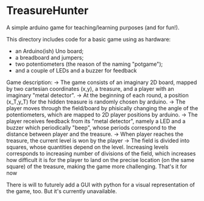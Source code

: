 # TreasureHunter

A simple arduino game for teaching/learning purposes (and for fun!).

This directory includes code for a basic game using as hardware:
  - an Arduino(ish) Uno board;
  - a breadboard and jumpers;
  - two potentiometers (the reason of the naming "potgame");
  - and a couple of LEDs and a buzzer for feedback

Game description:
-> The game consists of an imaginary 2D board, mapped by two cartesian coordinates (x,y), a treasure, and a player with an imaginary "metal detector".
-> At the beginning of each round, a position (x_T,y_T) for the hidden treasure is randomly chosen by arduino.
-> The player moves through the field/board by phisically changing the angle of the potentiometers, which are mapped to 2D player positions by arduino.
-> The player receives feedback from its "metal detector", namely a LED and a buzzer which periodically "beep", whose periods correspond to the distance between player and the treasure.
-> When player reaches the treasure, the current level is won by the player
-> The field is divided into squares, whose quantities depend on the level. Increasing levels corresponds to increasing number of divisions of the field, which increases how difficult it is for the player to land on the precise location (on the same square) of the treasure, making the game more challenging.
That's it for now

There is will to futurely add a GUI with python for a visual representation of the game, too. But it's currently unavailable.
